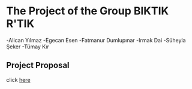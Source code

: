 # The Project of the Group BIKTIK R'TIK
-Alican Yılmaz
-Egecan Esen
-Fatmanur Dumlupınar
-Irmak Dai
-Süheyla Şeker
-Tümay Kır


## Project Proposal 
click [here](https://pjournal.github.io/boun01g-biktik-r-tik/Project-Proposal.html)
